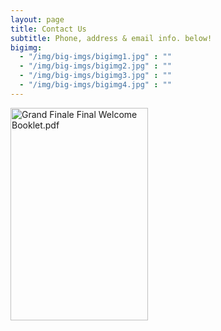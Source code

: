 ```yaml
---
layout: page
title: Contact Us
subtitle: Phone, address & email info. below!
bigimg:
  - "/img/big-imgs/bigimg1.jpg" : ""
  - "/img/big-imgs/bigimg2.jpg" : ""
  - "/img/big-imgs/bigimg3.jpg" : ""
  - "/img/big-imgs/bigimg4.jpg" : ""
---
```

<a href="https://www.paperturn.com/us/flipbook/id/kaoc/grand-finale-final-welcome-booklet-pdf?pid=MTI12336" target="_blank" title="Grand Finale Final Welcome Booklet.pdf"><img src="https://www.paperturn.com/us/flipbook/id/kaoc/grand-finale-final-welcome-booklet-pdf?pid=MTI12336&get_=cover" alt="Grand Finale Final Welcome Booklet.pdf" width="220" height="340"></a>

